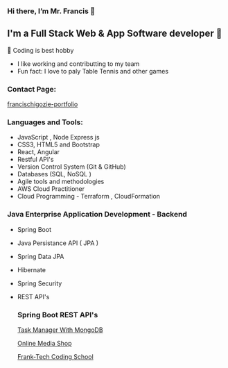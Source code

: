 ### Hi there, I’m Mr. Francis 👋  

## I'm a Full Stack Web & App Software developer 👀 
 💞️ Coding is best hobby
- I like working and contributting to my team
- Fun fact: I love to paly Table Tennis and other games

### Contact Page:

[francischigozie-portfolio](https://www.franciswebapp.com/)

### Languages and Tools:

- JavaScript , Node Express js
- CSS3, HTML5 and Bootstrap
- React, Angular
- Restful API's
- Version Control System (Git & GitHub)
- Databases (SQL, NoSQL )
- Agile tools and methodologies
- AWS Cloud Practitioner
- Cloud Programming - Terraform , CloudFormation

### Java Enterprise Application Development - Backend 
- Spring Boot 
- Java Persistance API ( JPA )
- Spring Data JPA
- Hibernate
- Spring Security
- REST API's
  
  ### Spring Boot REST API's
   [Task Manager With MongoDB](https://springmongodb-29e063021a74.herokuapp.com/todos)
  
   [Online Media Shop](https://mediashop-5ce6a0f3e3c5.herokuapp.com/swagger-ui/index.html)
  
  [Frank-Tech Coding School](https://techcodingschool-aa4a1bf80d99.herokuapp.com/swagger-ui/index.html)


<!---
francisChigozie/francisChigozie is a ✨ special ✨ repository because its `README.md` (this file) appears on your GitHub profile.
You can click the Preview link to take a look at your changes.
--->
